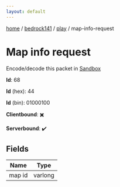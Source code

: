 ```yaml
---
layout: default
---
```


[home](/)  /  [bedrock141](/protocol/bedrock141)  /  [play](/protocol/bedrock141/play)  /  map-info-request

# Map info request

Encode/decode this packet in [Sandbox](../../../sandbox/bedrock141#Play.MapInfoRequest)

**Id**: 68

**Id** (hex): 44

**Id** (bin): 01000100

**Clientbound**: ✖️

**Serverbound**: ✔️

## Fields

Name | Type
---|---
map id | varlong
